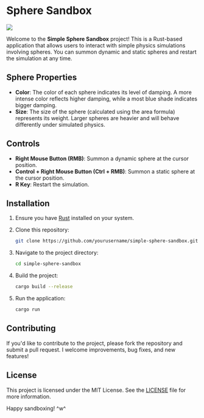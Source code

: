 # Sphere Sandbox

![](https://github.com/user-attachments/assets/bbfb5550-edee-48e2-917e-a849d5e189bf)

Welcome to the **Simple Sphere Sandbox** project! This is a Rust-based application that allows users to interact with simple physics simulations involving spheres. You can summon dynamic and static spheres and restart the simulation at any time.

## Sphere Properties
- **Color**: The color of each sphere indicates its level of damping. A more intense color reflects higher damping, while a most blue shade indicates bigger damping.
- **Size**: The size of the sphere (calculated using the area formula) represents its weight. Larger spheres are heavier and will behave differently under simulated physics.


## Controls
- **Right Mouse Button (RMB)**: Summon a dynamic sphere at the cursor position.
- **Control + Right Mouse Button (Ctrl + RMB)**: Summon a static sphere at the cursor position.
- **R Key**: Restart the simulation.

## Installation
1. Ensure you have [Rust](https://www.rust-lang.org/tools/install) installed on your system.
2. Clone this repository:
   ```bash
   git clone https://github.com/yourusername/simple-sphere-sandbox.git
   ```

3. Navigate to the project directory:
   ```bash
   cd simple-sphere-sandbox
   ```

4. Build the project:
   ```bash
   cargo build --release
   ```

5. Run the application:
   ```bash
   cargo run
   ```

## Contributing
If you'd like to contribute to the project, please fork the repository and submit a pull request. I welcome improvements, bug fixes, and new features!

## License
This project is licensed under the MIT License. See the [LICENSE](LICENSE) file for more information.

Happy sandboxing! ^w^   
